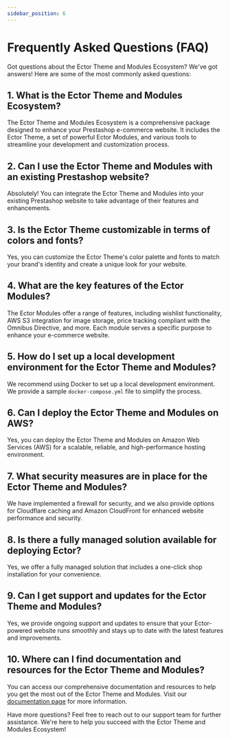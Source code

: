 ```yaml
---
sidebar_position: 6
---
```


# Frequently Asked Questions (FAQ)

Got questions about the Ector Theme and Modules Ecosystem? We've got answers! Here are some of the most commonly asked questions:

## 1. What is the Ector Theme and Modules Ecosystem?

The Ector Theme and Modules Ecosystem is a comprehensive package designed to enhance your Prestashop e-commerce website. It includes the Ector Theme, a set of powerful Ector Modules, and various tools to streamline your development and customization process.

## 2. Can I use the Ector Theme and Modules with an existing Prestashop website?

Absolutely! You can integrate the Ector Theme and Modules into your existing Prestashop website to take advantage of their features and enhancements.

## 3. Is the Ector Theme customizable in terms of colors and fonts?

Yes, you can customize the Ector Theme's color palette and fonts to match your brand's identity and create a unique look for your website.

## 4. What are the key features of the Ector Modules?

The Ector Modules offer a range of features, including wishlist functionality, AWS S3 integration for image storage, price tracking compliant with the Omnibus Directive, and more. Each module serves a specific purpose to enhance your e-commerce website.

## 5. How do I set up a local development environment for the Ector Theme and Modules?

We recommend using Docker to set up a local development environment. We provide a sample `docker-compose.yml` file to simplify the process.

## 6. Can I deploy the Ector Theme and Modules on AWS?

Yes, you can deploy the Ector Theme and Modules on Amazon Web Services (AWS) for a scalable, reliable, and high-performance hosting environment.

## 7. What security measures are in place for the Ector Theme and Modules?

We have implemented a firewall for security, and we also provide options for Cloudflare caching and Amazon CloudFront for enhanced website performance and security.

## 8. Is there a fully managed solution available for deploying Ector?

Yes, we offer a fully managed solution that includes a one-click shop installation for your convenience.

## 9. Can I get support and updates for the Ector Theme and Modules?

Yes, we provide ongoing support and updates to ensure that your Ector-powered website runs smoothly and stays up to date with the latest features and improvements.

## 10. Where can I find documentation and resources for the Ector Theme and Modules?

You can access our comprehensive documentation and resources to help you get the most out of the Ector Theme and Modules. Visit our [documentation page](#) for more information.

Have more questions? Feel free to reach out to our support team for further assistance. We're here to help you succeed with the Ector Theme and Modules Ecosystem!